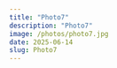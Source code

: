 ```yaml
---
title: "Photo7"
description: "Photo7"
image: /photos/photo7.jpg
date: 2025-06-14
slug: Photo7
---
```

